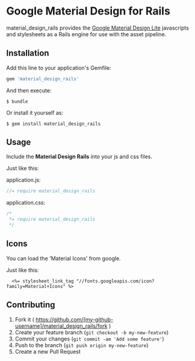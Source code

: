 # Google Material Design for Rails

material_design_rails provides the [Google Material Design Lite](http://www.getmdl.io/) javascripts and stylesheets as a Rails engine for use with the asset pipeline.

## Installation

Add this line to your application's Gemfile:

```ruby
gem 'material_design_rails'
```

And then execute:

    $ bundle

Or install it yourself as:

    $ gem install material_design_rails

## Usage


Include the **Material Design Rails** into your js and css files.

Just like this:

application.js:

```javascript
//= require material_design_rails
```
application.css:

```css
/*
 *= require material_design_rails
 */
```

## Icons

You can load the 'Material Icons' from google.

Just like this:

```
  <%= stylesheet_link_tag "//fonts.googleapis.com/icon?family=Material+Icons" %>
```


## Contributing

1. Fork it ( https://github.com/[my-github-username]/material_design_rails/fork )
2. Create your feature branch (`git checkout -b my-new-feature`)
3. Commit your changes (`git commit -am 'Add some feature'`)
4. Push to the branch (`git push origin my-new-feature`)
5. Create a new Pull Request
